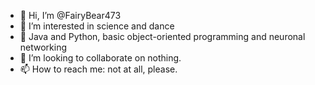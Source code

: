 - 👋 Hi, I’m @FairyBear473
- 👀 I’m interested in science and dance
- 🌱 Java and Python, basic object-oriented programming and neuronal networking
- 💞️ I’m looking to collaborate on nothing.
- 📫 How to reach me: not at all, please.

<!---
FairyBear473/FairyBear473 is a ✨ special ✨ repository because its `README.md` (this file) appears on your GitHub profile.
You can click the Preview link to take a look at your changes.
--->
